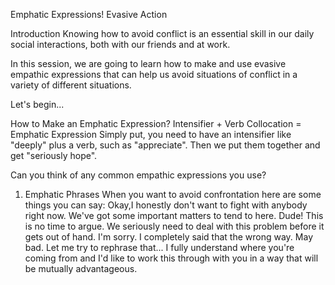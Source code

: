 Emphatic Expressions!
Evasive Action

Introduction
Knowing how to avoid conflict is an essential skill in our daily social interactions, both with our friends and at work.

In this session, we are going to learn how to make and use evasive empathic expressions that can help us avoid situations of conflict in a variety of different situations.

Let's begin...

How to Make an Emphatic Expression?
Intensifier + Verb Collocation = Emphatic Expression
Simply put, you need to have an intensifier like "deeply" plus a verb, such as "appreciate". Then we put them together and get "seriously hope".

Can you think of any common empathic expressions you use?

1. Emphatic Phrases
When you want to avoid confrontation here are some things you can say:
Okay,I honestly don't want to fight with anybody right now. We've got some important matters to tend to here.
Dude! This is no time to argue. We seriously need to deal with this problem before it gets out of hand.
I'm sorry. I completely said that the wrong way. May bad. Let me try to rephrase that...
I fully understand where you're coming from and I'd like to work this through with you in a way that will be mutually advantageous.




